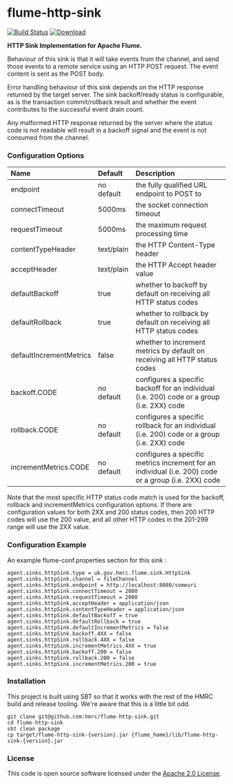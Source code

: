 # flume-http-sink

[![Build Status](https://travis-ci.org/hmrc/flume-http-sink.svg?branch=master)](https://travis-ci.org/hmrc/flume-http-sink) [ ![Download](https://api.bintray.com/packages/hmrc/releases/flume-http-sink/images/download.svg) ](https://bintray.com/hmrc/releases/flume-http-sink/_latestVersion)

**HTTP Sink Implementation for Apache Flume.**

Behaviour of this sink is that it will take events from the channel, and
send those events to a remote service using an HTTP POST request. The event
content is sent as the POST body.

Error handling behaviour of this sink depends on the HTTP response returned
by the target server. The sink backoff/ready status is configurable, as is the
transaction commit/rollback result and whether the event contributes to the
successful event drain count.

Any malformed HTTP response returned by the server where the status code is
not readable will result in a backoff signal and the event is not consumed
from the channel.


### Configuration Options

 Name                    | Default          | Description
:------------------------|:-----------------|:-----------------
endpoint                 | no default       | the fully qualified URL endpoint to POST to
connectTimeout           | 5000ms           | the socket connection timeout
requestTimeout           | 5000ms           | the maximum request processing time
contentTypeHeader        | text/plain       | the HTTP Content-Type header
acceptHeader             | text/plain       | the HTTP Accept header value
defaultBackoff           | true             | whether to backoff by default on receiving all HTTP status codes
defaultRollback          | true             | whether to rollback by default on receiving all HTTP status codes
defaultIncrementMetrics  | false            | whether to increment metrics by default on receiving all HTTP status codes
backoff.CODE             | no default       | configures a specific backoff for an individual (i.e. 200) code or a group (i.e. 2XX) code
rollback.CODE            | no default       | configures a specific rollback for an individual (i.e. 200) code or a group (i.e. 2XX) code
incrementMetrics.CODE    | no default       | configures a specific metrics increment for an individual (i.e. 200) code or a group (i.e. 2XX) code

Note that the most specific HTTP status code match is used for the backoff,
rollback and incrementMetrics configuration options. If there are configuration
values for both 2XX and 200 status codes, then 200 HTTP codes will use the 200
value, and all other HTTP codes in the 201-299 range will use the 2XX value.

### Configuration Example
An example flume-conf.properties section for this sink :
```
agent.sinks.httpSink.type = uk.gov.hmrc.flume.sink.HttpSink
agent.sinks.httpSink.channel = fileChannel
agent.sinks.httpSink.endpoint = http://localhost:8080/someuri
agent.sinks.httpSink.connectTimeout = 2000
agent.sinks.httpSink.requestTimeout = 2000
agent.sinks.httpSink.acceptHeader = application/json
agent.sinks.httpSink.contentTypeHeader = application/json
agent.sinks.httpSink.defaultBackoff = true
agent.sinks.httpSink.defaultRollback = true
agent.sinks.httpSink.defaultIncrementMetrics = false
agent.sinks.httpSink.backoff.4XX = false
agent.sinks.httpSink.rollback.4XX = false
agent.sinks.httpSink.incrementMetrics.4XX = true
agent.sinks.httpSink.backoff.200 = false
agent.sinks.httpSink.rollback.200 = false
agent.sinks.httpSink.incrementMetrics.200 = true
```


### Installation
This project is built using SBT so that it works with the rest of the HMRC
build and release tooling. We're aware that this is a little bit odd.

```
git clone git@github.com:hmrc/flume-http-sink.git
cd flume-http-sink
sbt clean package
cp target/flume-http-sink-{version}.jar {flume_home}/lib/flume-http-sink-{version}.jar
```


### License

This code is open source software licensed under the [Apache 2.0 License]("http://www.apache.org/licenses/LICENSE-2.0.html").

